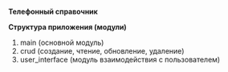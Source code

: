 **Телефонный справочник**

**Структура приложения (модули)**

1. main (основной модуль) 
2. crud (создание, чтение, обновление, удаление) 
3. user_interface (модуль взаимодействия с пользователем) 






